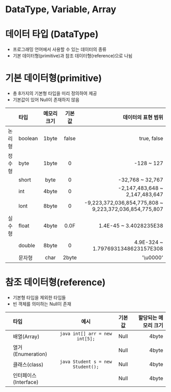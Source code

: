 DataType, Variable, Array
===

데이터 타입 (DataType)
===
- 프로그래밍 언어에서 사용할 수 있는 데이터의 종류
- 기본 데이터형(primitive)과 참조 데이터형(reference)으로 나뉨

기본 데이터형(primitive)
====
- 총 8가지의 기본형 타입을 미리 정의하여 제공
- 기본값이 있어 Null이 존재하지 않음

|    | 타입 | 메모리 크기 | 기본값 | 데이터의 표현 범위 |
|:---|:---|:---:|:---:|---:|
| 논리형 | boolean | 1byte | false | true, false |
| 정수형 | byte | 1byte | 0 | -128 ~ 127 |
|       | short | byte | 0 | -32,768 ~ 32,767 |
|       | int   | 4byte | 0 | -2,147,483,648 ~ 2,147,483,647 |
|       | lont  | 8byte | 0 | -9,223,372,036,854,775,808 ~ 9,223,372,036,854,775,807 |
| 실수형 | float | 4byte | 0.0F | 1.4E-45 ~ 3.4028235E38 |
|       | double | 8byte | 0 | 4.9E-324 ~ 1.7976931348623157E308 |
|   | 문자형 | char | 2byte | '\u0000' | 0 ~ 65,535 |

참조 데이터형(reference)
====
- 기본형 타입을 제외한 타입들
- 빈 객체를 의미하는 Null이 존재

|   | 타입 | 예시 | 기본값 | 할당되는 메모리 크기 |
|:---|:---|:---:|:---:|---:|
|   | 배열(Array) | ```java int[] arr = new int[5];```| Null | 4byte |
|   | 열거(Enumeration) |   | Null | 4byte |
|   | 클래스(class) | ```java Student s = new Student();``` | Null | 4byte |
|   | 인터페이스(Interface) |   | Null | 4byte |
